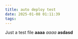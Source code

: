 ```yaml
---
title: auto deploy test
date: 2025-01-08 01:11:39
tags:
---
```


Just a test file
**aaaa**
*aaaa*
__asdasd__
